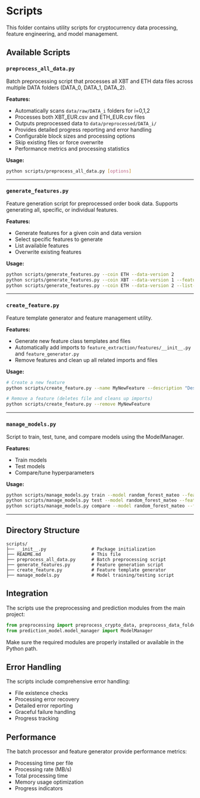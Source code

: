 # Scripts

This folder contains utility scripts for cryptocurrency data processing, feature engineering, and model management.

## Available Scripts

### `preprocess_all_data.py`
Batch preprocessing script that processes all XBT and ETH data files across multiple DATA folders (DATA_0, DATA_1, DATA_2).

**Features:**
- Automatically scans `data/raw/DATA_i` folders for i=0,1,2
- Processes both XBT_EUR.csv and ETH_EUR.csv files
- Outputs preprocessed data to `data/preprocessed/DATA_i/`
- Provides detailed progress reporting and error handling
- Configurable block sizes and processing options
- Skip existing files or force overwrite
- Performance metrics and processing statistics

**Usage:**
```bash
python scripts/preprocess_all_data.py [options]
```

---

### `generate_features.py`
Feature generation script for preprocessed order book data. Supports generating all, specific, or individual features.

**Features:**
- Generate features for a given coin and data version
- Select specific features to generate
- List available features
- Overwrite existing features

**Usage:**
```bash
python scripts/generate_features.py --coin ETH --data-version 2
python scripts/generate_features.py --coin XBT --data-version 1 --features spread bid-ask-imbalance-5-levels
python scripts/generate_features.py --coin ETH --data-version 2 --list-features
```

---

### `create_feature.py`

Feature template generator and feature management utility.

**Features:**
- Generate new feature class templates and files
- Automatically add imports to `feature_extraction/features/__init__.py` and `feature_generator.py`
- Remove features and clean up all related imports and files

**Usage:**
```bash
# Create a new feature
python scripts/create_feature.py --name MyNewFeature --description "Description of the feature"

# Remove a feature (deletes file and cleans up imports)
python scripts/create_feature.py --remove MyNewFeature
```

---

### `manage_models.py`
Script to train, test, tune, and compare models using the ModelManager.

**Features:**
- Train models
- Test models
- Compare/tune hyperparameters

**Usage:**
```bash
python scripts/manage_models.py train --model random_forest_mateo --features <features_path> --target <target_path>
python scripts/manage_models.py test --model random_forest_mateo --features <features_path> --target <target_path> --load <model_path>
python scripts/manage_models.py compare --model random_forest_mateo --features <features_path> --target <target_path> --param_grid '{"n_estimators": [50, 100], "max_depth": [3, 5]}'
```

---

## Directory Structure

```
scripts/
├── __init__.py                 # Package initialization
├── README.md                   # This file
├── preprocess_all_data.py      # Batch preprocessing script
├── generate_features.py        # Feature generation script
├── create_feature.py           # Feature template generator
├── manage_models.py            # Model training/testing script
```

## Integration

The scripts use the preprocessing and prediction modules from the main project:

```python
from preprocessing import preprocess_crypto_data, preprocess_data_folder
from prediction_model.model_manager import ModelManager
```

Make sure the required modules are properly installed or available in the Python path.

## Error Handling

The scripts include comprehensive error handling:
- File existence checks
- Processing error recovery
- Detailed error reporting
- Graceful failure handling
- Progress tracking

## Performance

The batch processor and feature generator provide performance metrics:
- Processing time per file
- Processing rate (MB/s)
- Total processing time
- Memory usage optimization
- Progress indicators

